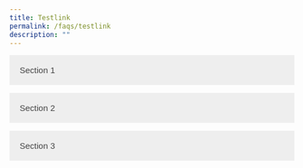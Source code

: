 ```yaml
---
title: Testlink
permalink: /faqs/testlink
description: ""
---
```

<button class="accordion">Section 1</button>
<div class="panel">
&nbsp; <p>Lorem ipsum...</p>
</div>

<button class="accordion">Section 2</button>
<div class="panel">
&nbsp; <p>Lorem ipsum...</p>
</div>

<button class="accordion">Section 3</button>
<div class="panel">
&nbsp; <p>Lorem ipsum...</p>
</div>
<style>
.accordion {
  background-color: #eee;
  color: #444;
  cursor: pointer;
  padding: 18px;
  width: 100%;
  border: none;
  text-align: left;
  outline: none;
  font-size: 15px;
  transition: 0.4s;
}
.active, .accordion:hover {
  background-color: #ccc; 
}
.panel {
  padding: 0 18px;
  display: none;
  background-color: white;
  overflow: hidden;
}
</style>